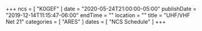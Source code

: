 +++
ncs = [ "K0GEF" ]
date = "2020-05-24T21:00:00-05:00"
publishDate = "2019-12-14T11:15:47-06:00"
endTime = ""
location = ""
title = "UHF/VHF Net 21"
categories = [ "ARES" ]
dates = [ "NCS Schedule" ]
+++
